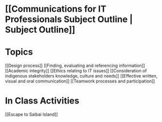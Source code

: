 # [[Communications for IT Professionals Subject Outline | Subject Outline]]
# Topics

[[Design process]]
[[Finding, evaluating and referencing information]]
[[Academic integrity]]
[[Ethics relating to IT issues]]
[[Consideration of indigenous stakeholders knowledge, culture and needs]]
[[Effective written, visual and oral communication]]
[[Teamwork processes and participation]]

# In Class Activities
[[Escape to Saibai Island]]
